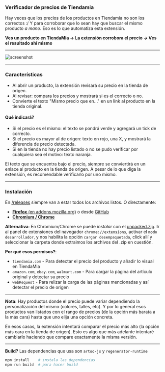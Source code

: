 ### Verificador de precios de Tiendamia
Hay veces que los precios de los productos en Tiendamia no son los correctos :/ Y para corroborar que lo sean hay que buscar el mismo producto *a mano*. Eso es lo que automatiza esta extensión.

**Ves un producto en TiendaMia → La extensión corrobora el precio → Ves el resultado ahí mismo**

---

![screenshot](https://i.imgur.com/52WuxBq.png)

---

### Características

- Al abrir un producto, la extensión revisará su precio en la tienda de origen.
- Al revisar: compara los precios y mostrará si es el correcto o no.
- Convierte el texto "Mismo precio que en..." en un link al producto en la tienda original.

#### Qué indicará?
 - Si el precio es el mismo: el texto se pondrá verde y agregará un tick de correcto.
 - Si el precio es mayor al de origen: texto en rojo, una X, y mostrará la diferencia de precio detectada.
 - Si en la tienda no hay precio listado o no se pudo verificar por cualquiera sea el motivo: texto naranja.

El texto que se encuentra bajo el precio, siempre se conviertirá en un enlace al producto en la tienda de origen. A pesar de lo que diga la extensión, es recomendable verificarlo por uno mismo.

---

### Instalación
En [/releases](https://github.com/thepante/verificador-tiendamia/releases) siempre van a estar todos los archivos listos. O directamente:
 - [**Firefox** (en addons.mozilla.org)](https://addons.mozilla.org/en-US/firefox/addon/verificador-tiendamia/) o desde [GitHub](https://github.com/thepante/verificador-tiendamia/releases/latest/download/verificador-tiendamia-Firefox.xpi)
 - [**Chromium / Chrome**](https://github.com/thepante/verificador-tiendamia/releases/latest/download/verificador-tiendamia-Chrome.crx)

**Alternativa**:
En Chromium/Chrome se puede *instalar* con el [unpacked.zip](https://github.com/thepante/verificador-tiendamia/releases/latest/download/unpacked.zip). Ir al panel de extensiones del navegador `chrome://extensions`, activar el `modo desarrollador`, y nos habilita la opción `cargar desempaquetada`, click allí y seleccionar la carpeta donde extraimos los archivos del .zip en cuestión.

**Por qué esos permisos?**:
 - `tiendamia.com` - Para detectar el precio del producto y añadir lo visual en TiendaMia
 - `amazon.com`, `ebay.com`, `walmart.com` - Para cargar la página del artículo original y detectar su precio
 - `webRequest` - Para relizar la carga de las páginas mencionadas y así detectar el precio de origen

---

**Nota:** Hay productos donde el precio puede variar dependiendo la personalización del mismo (colores, talles, etc). Y por lo general esos productos van listados con el rango de precios (de la opción más barata a la más cara) hasta que uno elija una opción concreta.

En esos casos, la extensión intentará comparar el precio más alto (la opción más cara en la tienda de origen). Esto es algo que más adelante intentaré cambiarlo haciendo que compare exactamente la misma versión.

---

**Build?** Las dependencias que usa son `artoo-js` y `regenerator-runtime`
```bash
npm install    # instala las dependencias
npm run build  # para hacer build
```
